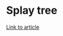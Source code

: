 # Splay tree

[Link to article](http://www.growingwiththeweb.com/2013/06/data-structure-splay-tree.html)